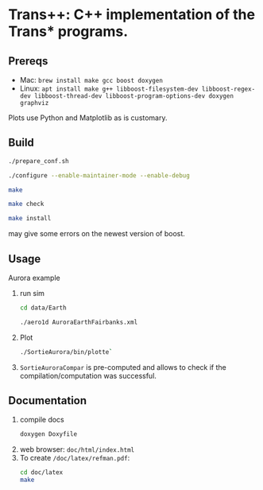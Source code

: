 # Trans++: C++ implementation of the Trans* programs.


## Prereqs

* Mac: `brew install make gcc boost doxygen`
* Linux: `apt install make g++ libboost-filesystem-dev libboost-regex-dev libboost-thread-dev libboost-program-options-dev doxygen graphviz`

Plots use Python and Matplotlib as is customary.

## Build
```sh
./prepare_conf.sh

./configure --enable-maintainer-mode --enable-debug

make

make check

make install
``` 

may give some errors on the newest version of boost.


## Usage

Aurora example

1. run sim
   ```sh
   cd data/Earth 

   ./aero1d AuroraEarthFairbanks.xml
   ```
2. Plot
   ```sh
   ./SortieAurora/bin/plotte`
   ```
3. `SortieAuroraCompar` is pre-computed and allows to check if the compilation/computation was successful.


## Documentation

1. compile docs
   ```sh
   doxygen Doxyfile
   ```
2. web browser: `doc/html/index.html`
3. To create `/doc/latex/refman.pdf`:
   ```sh
   cd doc/latex
   make
   ```







